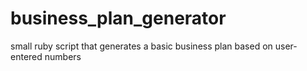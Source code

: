 # business_plan_generator
small ruby script that generates a basic business plan based on user-entered numbers
